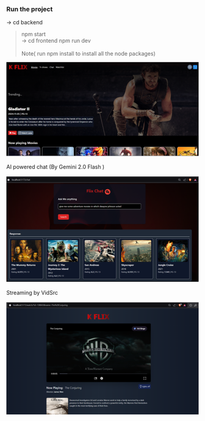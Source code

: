 ### Run the project
-> cd backend <br>
> npm start <br>
-> cd frontend 
> npm run dev 
<br> <br>
Note( run npm install to install all the node packages)

![Homescreen](/homepage1.png)
<br><br>
AI powered chat (By Gemini 2.0 Flash )
<br><br>
![chat page2](/chat2.png)
<br><br>
Streaming by VidSrc
<br><br>
![watch page](/watchpage1.png)